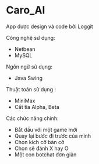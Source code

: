 # Caro_AI
App được design và code bởi Loggit

Công nghệ sử dụng:
- Netbean
- MySQL

Ngôn ngữ sử dụng:
- Java Swing

Thuật toán sử dụng :
- MiniMax
- Cắt tỉa Alpha, Beta

Các chức năng chính:
- Bắt đầu với một game mới
- Quay lại bước đi trước của mình
- Chọn kích cỡ bàn cờ
- Chọn sẽ đánh X hay O
- Một con botchat đơn giản
